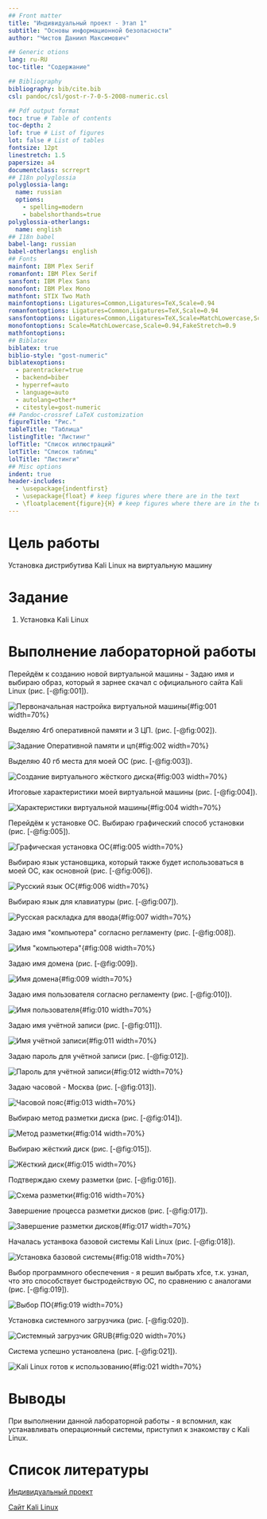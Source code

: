 ```yaml
---
## Front matter
title: "Индивидуальный проект - Этап 1"
subtitle: "Основы информационной безопасности"
author: "Чистов Даниил Максимович"

## Generic otions
lang: ru-RU
toc-title: "Содержание"

## Bibliography
bibliography: bib/cite.bib
csl: pandoc/csl/gost-r-7-0-5-2008-numeric.csl

## Pdf output format
toc: true # Table of contents
toc-depth: 2
lof: true # List of figures
lot: false # List of tables
fontsize: 12pt
linestretch: 1.5
papersize: a4
documentclass: scrreprt
## I18n polyglossia
polyglossia-lang:
  name: russian
  options:
	- spelling=modern
	- babelshorthands=true
polyglossia-otherlangs:
  name: english
## I18n babel
babel-lang: russian
babel-otherlangs: english
## Fonts
mainfont: IBM Plex Serif
romanfont: IBM Plex Serif
sansfont: IBM Plex Sans
monofont: IBM Plex Mono
mathfont: STIX Two Math
mainfontoptions: Ligatures=Common,Ligatures=TeX,Scale=0.94
romanfontoptions: Ligatures=Common,Ligatures=TeX,Scale=0.94
sansfontoptions: Ligatures=Common,Ligatures=TeX,Scale=MatchLowercase,Scale=0.94
monofontoptions: Scale=MatchLowercase,Scale=0.94,FakeStretch=0.9
mathfontoptions:
## Biblatex
biblatex: true
biblio-style: "gost-numeric"
biblatexoptions:
  - parentracker=true
  - backend=biber
  - hyperref=auto
  - language=auto
  - autolang=other*
  - citestyle=gost-numeric
## Pandoc-crossref LaTeX customization
figureTitle: "Рис."
tableTitle: "Таблица"
listingTitle: "Листинг"
lofTitle: "Список иллюстраций"
lotTitle: "Список таблиц"
lolTitle: "Листинги"
## Misc options
indent: true
header-includes:
  - \usepackage{indentfirst}
  - \usepackage{float} # keep figures where there are in the text
  - \floatplacement{figure}{H} # keep figures where there are in the text
---
```


# Цель работы

Установка дистрибутива Kali Linux на виртуальную машину

# Задание

1. Установка Kali Linux

# Выполнение лабораторной работы

Перейдём к созданию новой виртуальной машины - Задаю имя и выбираю образ, который я зарнее скачал с официального сайта Kali Linux (рис. [-@fig:001]).

![Первоначальная настройка виртуальной машины](image/IMG_001.jpg){#fig:001 width=70%}

Выделяю 4гб оперативной памяти и 3 ЦП. (рис. [-@fig:002]).

![Задание Оперативной памяти и цп](image/IMG_002.jpg){#fig:002 width=70%}

Выделяю 40 гб места для моей ОС (рис. [-@fig:003]).

![Создание виртуального жёсткого диска](image/IMG_003.jpg){#fig:003 width=70%}

Итоговые характеристики моей виртуальной машины (рис. [-@fig:004]).

![Характеристики виртуальной машины](image/IMG_004.jpg){#fig:004 width=70%}

Перейдём к установке ОС. Выбираю графический способ установки (рис. [-@fig:005]).

![Графическая установка ОС](image/IMG_005.jpg){#fig:005 width=70%}

Выбираю язык установщика, который также будет использоваться в моей ОС, как основной (рис. [-@fig:006]).

![Русский язык ОС](image/IMG_006.jpg){#fig:006 width=70%}

Выбираю язык для клавиатуры (рис. [-@fig:007]).

![Русская раскладка для ввода](image/IMG_007.jpg){#fig:007 width=70%}

Задаю имя "компьютера" согласно регламенту (рис. [-@fig:008]).

![Имя "компьютера"](image/IMG_008.jpg){#fig:008 width=70%}

Задаю имя домена (рис. [-@fig:009]).

![Имя домена](image/IMG_009.jpg){#fig:009 width=70%}

Задаю имя пользователя согласно регламенту (рис. [-@fig:010]).

![Имя пользователя](image/IMG_010.jpg){#fig:010 width=70%}

Задаю имя учётной записи (рис. [-@fig:011]).

![Имя учётной записи](image/IMG_011.jpg){#fig:011 width=70%}

Задаю пароль для учётной записи (рис. [-@fig:012]).

![Пароль для учётной записи](image/IMG_012.jpg){#fig:012 width=70%}

Задаю часовой - Москва (рис. [-@fig:013]).

![Часовой пояс](image/IMG_013.jpg){#fig:013 width=70%}

Выбираю метод разметки диска (рис. [-@fig:014]).

![Метод разметки](image/IMG_014.jpg){#fig:014 width=70%}

Выбираю жёсткий диск (рис. [-@fig:015]).

![Жёсткий диск](image/IMG_015.jpg){#fig:015 width=70%}

Подтверждаю схему разметки (рис. [-@fig:016]).

![Схема разметки](image/IMG_016.jpg){#fig:016 width=70%}

Завершение процесса разметки дисков (рис. [-@fig:017]).

![Завершение разметки дисков](image/IMG_017.jpg){#fig:017 width=70%}

Началась устанвока базовой системы Kali Linux (рис. [-@fig:018]).

![Установка базовой системы](image/IMG_018.jpg){#fig:018 width=70%}

Выбор программного обеспечения - я решил выбрать xfce, т.к. узнал, что это способствует быстродействую ОС, по сравнению с аналогами (рис. [-@fig:019]).

![Выбор ПО](image/IMG_019.jpg){#fig:019 width=70%}

Установка системного загрузчика (рис. [-@fig:020]).

![Системный загрузчик GRUB](image/IMG_020.jpg){#fig:020 width=70%}

Система успешно установлена (рис. [-@fig:021]).

![Kali Linux готов к использованию](image/IMG_021.jpg){#fig:021 width=70%}

# Выводы

При выполнении данной лабораторной работы - я вспомнил, как устанавливать операционный системы, приступил к знакомству с Kali Linux.

# Список литературы

[Индивидуальный проект](https://esystem.rudn.ru/mod/page/view.php?id=1220137#citeproc_bib_item_1)

[Сайт Kali Linux](https://www.kali.org/)
